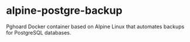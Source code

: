 # alpine-postgre-backup

Pghoard Docker container based on Alpine Linux that automates backups for PostgreSQL databases.
